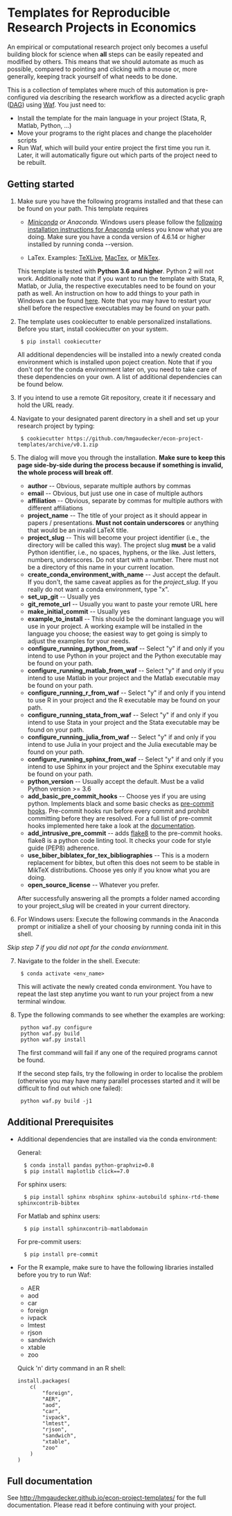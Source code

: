 Templates for Reproducible Research Projects in Economics
===========================================================

An empirical or computational research project only becomes a useful building block for science when **all** steps can be easily repeated and modified by others. This means that we should automate as much as possible, compared to pointing and clicking with a mouse or, more generally, keeping track yourself of what needs to be done.

This is a collection of templates where much of this automation is pre-configured via describing the research workflow as a directed acyclic graph ([DAG](http://en.wikipedia.org/wiki/Directed_acyclic_graph)) using [Waf](https://waf.io). You just need to:

* Install the template for the main language in your project (Stata, R, Matlab, Python, ...)
* Move your programs to the right places and change the placeholder scripts
* Run Waf, which will build your entire project the first time you run it. Later, it will automatically figure out which parts of the project need to be rebuilt.


Getting started
----------------

1. Make sure you have the following programs installed and that these can be found on your path. This template requires
    * *[Miniconda](http://conda.pydata.org/miniconda.html) or Anaconda.*  Windows users please follow the [following installation instructions for Anaconda](https://cookiecutter-research-template.readthedocs.io/en/latest/anaconda-on-windows.html) unless you know what you are doing. Make sure you have a conda version of 4.6.14 or higher installed by running conda --version.

    * LaTex. Examples: [TeXLive](www.tug.org/texlive/), [MacTex](http://tug.org/mactex/), or [MikTex](http://miktex.org/).

    This template is tested with **Python 3.6 and higher**. Python 2 will not work. Additionally note that if you want to run the template with Stata, R, Matlab, or Julia, the respective executables need to be found on your path as well. An instruction on how to add things to your path in Windows can be found [here](https://www.computerhope.com/issues/ch000549.htm). Note that you may have to restart your shell before the respective executables may be found on your path.

2. The template uses cookiecutter to enable personalized installations. Before you start, install cookiecutter on your system.

        $ pip install cookiecutter

    All additional dependencies will be installed into a newly created conda environment which is installed upon poject creation. Note that if you don't opt for the conda environment later on, you need to take care of these dependencies on your own. A list of additional dependencies can be found below.

3. If you intend to use a remote Git repository, create it if necessary and hold the URL ready.

4. Navigate to your designated parent directory in a shell and set up your research project by typing:

        $ cookiecutter https://github.com/hmgaudecker/econ-project-templates/archive/v0.1.zip


5. The dialog will move you through the installation. **Make sure to keep this page side-by-side during the process because if something is invalid, the whole process will break off**.

   * **author** -- Obvious, separate multiple authors by commas
   * **email** -- Obvious, but just use one in case of multiple authors
   * **affiliation** -- Obvious, separate by commas for multiple authors with different affiliations
   * **project_name** -- The title of your project as it should appear in papers / presentations. **Must not contain underscores** or anything that would be an invalid LaTeX title.
   * **project_slug** -- This will become your project identifier (i.e., the directory will be called this way). The project slug **must** be a valid Python identifier, i.e., no spaces, hyphens, or the like. Just letters, numbers, underscores. Do not start with a number. There must not be a directory of this name in your current location.
   * **create_conda_environment_with_name** -- Just accept the default. If you don't, the same caveat applies as for the *project_slug*. If you really do not want a conda environment, type "x".
   * **set_up_git** -- Usually yes
   * **git_remote_url** -- Usually you want to paste your remote URL here
   * **make_initial_commit** -- Usually yes
   * **example_to_install** -- This should be the dominant language you will use in your project. A working example will be installed in the language you choose; the easiest way to get going is simply to adjust the examples for your needs.
   * **configure_running_python_from_waf** -- Select "y" if and only if you intend to use Python in your project and the Python executable may be found on your path.
   * **configure_running_matlab_from_waf** -- Select "y" if and only if you intend to use Matlab in your project and the Matlab executable may be found on your path.
   * **configure_running_r_from_waf** -- Select "y" if and only if you intend to use R in your project and the R executable may be found on your path.
   * **configure_running_stata_from_waf** -- Select "y" if and only if you intend to use Stata in your project and the Stata executable may be found on your path.
   * **configure_running_julia_from_waf** -- Select "y" if and only if you intend to use Julia in your project and the Julia executable may be found on your path.
   * **configure_running_sphinx_from_waf** -- Select "y" if and only if you intend to use Sphinx in your project and the Sphinx executable may be found on your path.
   * **python_version** -- Usually accept the default. Must be a valid Python version >= 3.6
   * **add_basic_pre_commit_hooks** -- Choose yes if you are using python. Implements black and some basic checks as [pre-commit hooks](https://pre-commit.com/). Pre-commit hooks run before every commit and prohibit committing before they are resolved. For a full list of pre-commit hooks implemented here take a look at the [documentation](http://hmgaudecker.github.io/econ-project-templates/).
   * **add_intrusive_pre_commit** -- adds [flake8](http://flake8.pycqa.org/en/latest/) to the pre-commit hooks. flake8 is a python code linting tool. It checks your code for style guide (PEP8) adherence.
   * **use_biber_biblatex_for_tex_bibliographies** -- This is a modern replacement for bibtex, but often this does not seem to be stable in MikTeX distributions. Choose yes only if you know what you are doing.
   * **open_source_license** -- Whatever you prefer.

   After successfully answering all the prompts a folder named according to your project_slug will be created in your current directory.

6. For Windows users: Execute the following commands in the Anaconda prompt or initialize a shell of your choosing by running conda init in this shell.

*Skip step 7 if you did not opt for the conda enviornment.*

7. Navigate to the folder in the shell. Execute:

        $ conda activate <env_name>

   This will activate the newly created conda environment. You have to repeat the last step anytime you want to run your project from a new terminal window.


8. Type the following commands to see whether the examples are working:

        python waf.py configure
        python waf.py build
        python waf.py install

   The first command will fail if any one of the required programs cannot be found.

   If the second step fails, try the following in order to localise the problem (otherwise you may have many parallel processes started and it will be difficult to find out which one failed):

        python waf.py build -j1


Additional Prerequisites
------------------------

* Additional dependencies that are installed via the conda environment:

  General:

        $ conda install pandas python-graphviz=0.8
        $ pip install maplotlib click==7.0

  For sphinx users:

        $ pip install sphinx nbsphinx sphinx-autobuild sphinx-rtd-theme sphinxcontrib-bibtex

  For Matlab and sphinx users:

        $ pip install sphinxcontrib-matlabdomain

  For pre-commit users:

        $ pip install pre-commit


* For the R example, make sure to have the following libraries installed before you try to run Waf:

  - AER
  - aod
  - car
  - foreign
  - ivpack
  - lmtest
  - rjson
  - sandwich
  - xtable
  - zoo

  Quick 'n' dirty command in an R shell:

      install.packages(
          c(
              "foreign",
              "AER",
              "aod",
              "car",
              "ivpack",
              "lmtest",
              "rjson",
              "sandwich",
              "xtable",
              "zoo"
          )
      )

Full documentation
------------------

See http://hmgaudecker.github.io/econ-project-templates/ for the full documentation. Please read it before continuing with your project.

